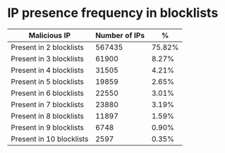 # IP presence frequency in blocklists
| Malicious IP | Number of IPs | % |
|----|----|----|
| Present in 2 blocklists | 567435 | 75.82% |
| Present in 3 blocklists | 61900 | 8.27% |
| Present in 4 blocklists | 31505 | 4.21% |
| Present in 5 blocklists | 19859 | 2.65% |
| Present in 6 blocklists | 22550 | 3.01% |
| Present in 7 blocklists | 23880 | 3.19% |
| Present in 8 blocklists | 11897 | 1.59% |
| Present in 9 blocklists | 6748 | 0.90% |
| Present in 10 blocklists | 2597 | 0.35% |

